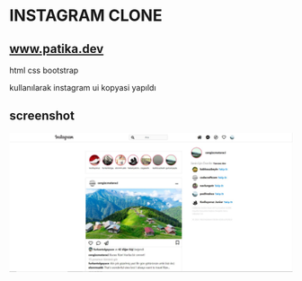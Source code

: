 # INSTAGRAM CLONE

## www.patika.dev

html
css
bootstrap

kullanılarak instagram ui kopyasi yapıldı


## screenshot

![screenshot](./2.JPG)